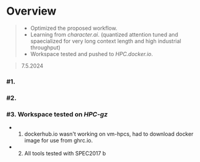 # Overview
> - Optimized the proposed workflow.
> - Learning from *character.ai*. (quantized attention tuned and spaecialized for very long context length and high industrial throughput) 
> - Workspace tested and pushed to *HPC.docker.io*.

> 7.5.2024
### #1. 
### #2. 
### #3. Workspace tested on *HPC-gz* 
- 1. dockerhub.io wasn't working on vm-hpcs, had to download docker image for use from ghrc.io. 
- 2. All tools tested with SPEC2017 b

<!--stackedit_data:
eyJoaXN0b3J5IjpbLTEyMjUzNzU1LC04MzU4MzIxNDVdfQ==
-->